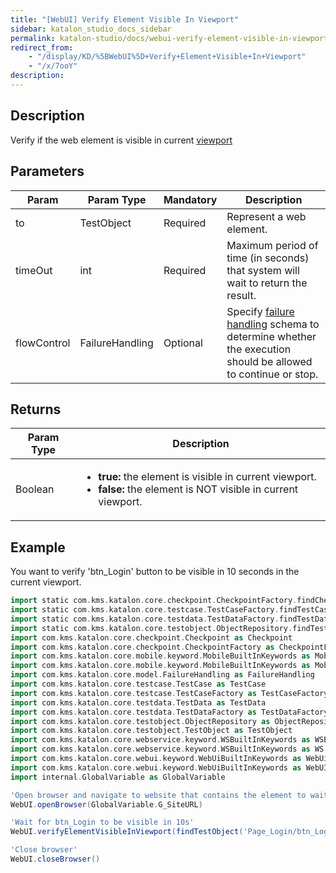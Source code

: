 ```yaml
---
title: "[WebUI] Verify Element Visible In Viewport" 
sidebar: katalon_studio_docs_sidebar
permalink: katalon-studio/docs/webui-verify-element-visible-in-viewport.html 
redirect_from:
    - "/display/KD/%5BWebUI%5D+Verify+Element+Visible+In+Viewport"
    - "/x/7ooY"
description: 
---
```

Description
-----------

Verify if the web element is visible in current [viewport](https://www.w3schools.com/css/css_rwd_viewport.asp)

Parameters
----------

| Param | Param Type | Mandatory | Description |
| --- | --- | --- | --- |
| to | TestObject | Required | Represent a web element. |
| timeOut  | int  | Required | Maximum period of time (in seconds) that system will wait to return the result. |
| flowControl | FailureHandling | Optional | Specify [failure handling](/x/qAAM) schema to determine whether the execution should be allowed to continue or stop. |

Returns
-------

<table><thead><tr><th>Param Type</th><th>Description</th></tr></thead><tbody><tr><td>Boolean</td><td><ul><li><strong>true:</strong>&nbsp;the element is visible in current viewport.</li><li><strong>false:</strong> the element is NOT visible in current viewport.</li></ul></td></tr></tbody></table>

Example
-------

You want to verify 'btn_Login' button to be visible in 10 seconds in the current viewport.

```groovy
import static com.kms.katalon.core.checkpoint.CheckpointFactory.findCheckpoint
import static com.kms.katalon.core.testcase.TestCaseFactory.findTestCase
import static com.kms.katalon.core.testdata.TestDataFactory.findTestData
import static com.kms.katalon.core.testobject.ObjectRepository.findTestObject
import com.kms.katalon.core.checkpoint.Checkpoint as Checkpoint
import com.kms.katalon.core.checkpoint.CheckpointFactory as CheckpointFactory
import com.kms.katalon.core.mobile.keyword.MobileBuiltInKeywords as MobileBuiltInKeywords
import com.kms.katalon.core.mobile.keyword.MobileBuiltInKeywords as Mobile
import com.kms.katalon.core.model.FailureHandling as FailureHandling
import com.kms.katalon.core.testcase.TestCase as TestCase
import com.kms.katalon.core.testcase.TestCaseFactory as TestCaseFactory
import com.kms.katalon.core.testdata.TestData as TestData
import com.kms.katalon.core.testdata.TestDataFactory as TestDataFactory
import com.kms.katalon.core.testobject.ObjectRepository as ObjectRepository
import com.kms.katalon.core.testobject.TestObject as TestObject
import com.kms.katalon.core.webservice.keyword.WSBuiltInKeywords as WSBuiltInKeywords
import com.kms.katalon.core.webservice.keyword.WSBuiltInKeywords as WS
import com.kms.katalon.core.webui.keyword.WebUiBuiltInKeywords as WebUiBuiltInKeywords
import com.kms.katalon.core.webui.keyword.WebUiBuiltInKeywords as WebUI
import internal.GlobalVariable as GlobalVariable

'Open browser and navigate to website that contains the element to wait for'
WebUI.openBrowser(GlobalVariable.G_SiteURL)

'Wait for btn_Login to be visible in 10s'
WebUI.verifyElementVisibleInViewport(findTestObject('Page_Login/btn_Login'), 10)

'Close browser'
WebUI.closeBrowser()
```